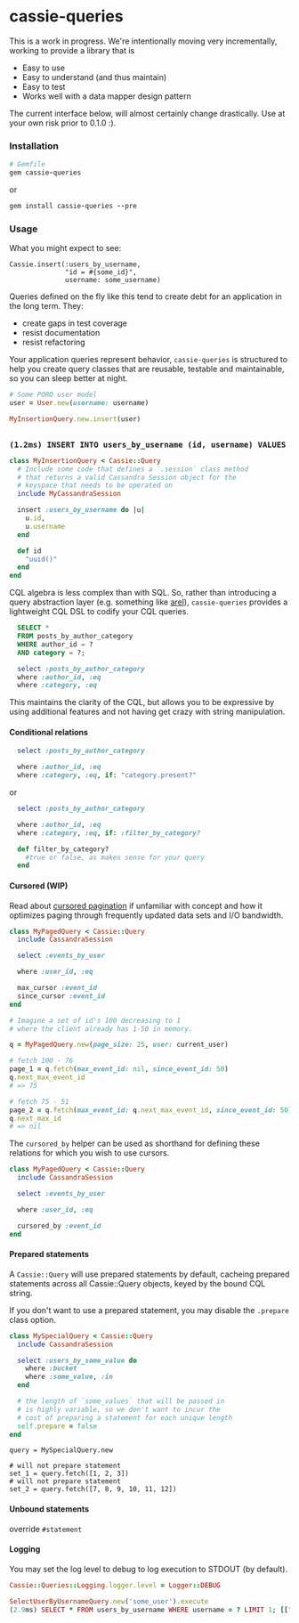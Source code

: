 # cassie-queries

This is a work in progress. We're intentionally moving very incrementally, working to provide a library that is

* Easy to use
* Easy to understand (and thus maintain)
* Easy to test
* Works well with a data mapper design pattern

The current interface below, will almost certainly change drastically. Use at your own risk prior to 0.1.0 :).

### Installation

```ruby
# Gemfile
gem cassie-queries
```
or
```ruby
gem install cassie-queries --pre
```

### Usage

What you might expect to see:

```
Cassie.insert(:users_by_username,
              "id = #{some_id}",
              username: some_username)
```

Queries defined on the fly like this tend to create debt for an application in the long term. They:
  * create gaps in test coverage
  * resist documentation
  * resist refactoring

Your application queries represent behavior, `cassie-queries` is structured to help you create query classes that are reusable, testable and maintainable, so you can sleep better at night.

```ruby
# Some PORO user model
user = User.new(username: username)

MyInsertionQuery.new.insert(user)
```
<pre><b>
(1.2ms) INSERT INTO users_by_username (id, username) VALUES (?, ?); [["uuid()", "eprothro"]]
</b></pre>

```ruby
class MyInsertionQuery < Cassie::Query
  # Include some code that defines a `.session` class method
  # that returns a valid Cassandra Session object for the
  # keyspace that needs to be operated on
  include MyCassandraSession

  insert :users_by_username do |u|
    u.id,
    u.username
  end

  def id
    "uuid()"
  end
end
```

CQL algebra is less complex than with SQL. So, rather than introducing a query abstraction layer (e.g. something like [arel](https://github.com/rails/arel)), `cassie-queries` provides a lightweight CQL DSL to codify your CQL queries.

```sql
  SELECT *
  FROM posts_by_author_category
  WHERE author_id = ?
  AND category = ?;
```
```ruby
  select :posts_by_author_category
  where :author_id, :eq
  where :category, :eq
```

This maintains the clarity of the CQL, but allows you to be expressive by using additional features and not having get crazy with string manipulation.

#### Conditional relations

```ruby
  select :posts_by_author_category

  where :author_id, :eq
  where :category, :eq, if: "category.present?"
```
or
```ruby
  select :posts_by_author_category

  where :author_id, :eq
  where :category, :eq, if: :filter_by_category?

  def filter_by_category?
    #true or false, as makes sense for your query
  end
```

#### Cursored  (WIP)

Read about [cursored pagination](https://www.google.com/webhp?q=cursored%20paging#safe=off&q=cursor+paging) if unfamiliar with concept and how it optimizes paging through frequently updated data sets and I/O bandwidth.

```ruby
class MyPagedQuery < Cassie::Query
  include CassandraSession

  select :events_by_user

  where :user_id, :eq

  max_cursor :event_id
  since_cursor :event_id
end
```

```ruby
# Imagine a set of id's 100 decreasing to 1
# where the client already has 1-50 in memory.

q = MyPagedQuery.new(page_size: 25, user: current_user)

# fetch 100 - 76
page_1 = q.fetch(max_event_id: nil, since_event_id: 50)
q.next_max_event_id
# => 75

# fetch 75 - 51
page_2 = q.fetch(max_event_id: q.next_max_event_id, since_event_id: 50)
q.next_max_id
# => nil
```

The `cursored_by` helper can be used as shorthand for defining these relations for which you wish to use cursors.
```ruby
class MyPagedQuery < Cassie::Query
  include CassandraSession

  select :events_by_user

  where :user_id, :eq

  cursored_by :event_id
end
```

#### Prepared statements

A `Cassie::Query` will use prepared statements by default, cacheing prepared statements across all Cassie::Query objects, keyed by the bound CQL string.


If you don't want to use a prepared statement, you may disable the `.prepare` class option.

```ruby
class MySpecialQuery < Cassie::Query
  include CassandraSession

  select :users_by_some_value do
    where :bucket
    where :some_value, :in
  end

  # the length of `some_values` that will be passed in
  # is highly variable, so we don't want to incur the
  # cost of preparing a statement for each unique length
  self.prepare = false
end
```
```
query = MySpecialQuery.new

# will not prepare statement
set_1 = query.fetch([1, 2, 3])
# will not prepare statement
set_2 = query.fetch([7, 8, 9, 10, 11, 12])
```

#### Unbound statements

override `#statement`


#### Logging

You may set the log level to debug to log execution to STDOUT (by default).

```ruby
Cassie::Queries::Logging.logger.level = Logger::DEBUG
```
```ruby
SelectUserByUsernameQuery.new('some_user').execute
(2.9ms) SELECT * FROM users_by_username WHERE username = ? LIMIT 1; [["some_user"]]
```
